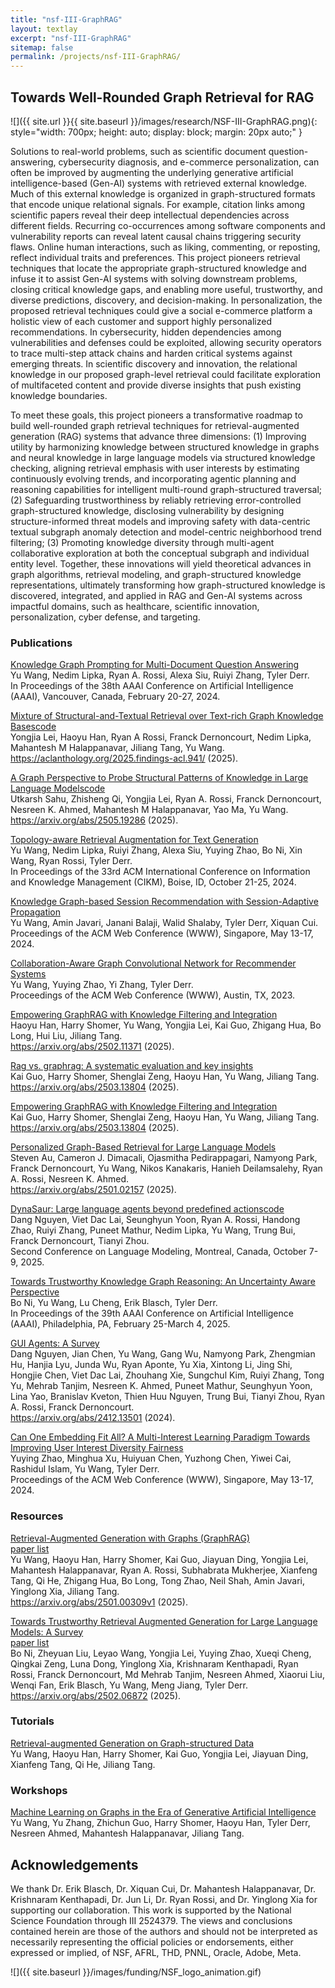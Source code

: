 ```yaml
---
title: "nsf-III-GraphRAG"
layout: textlay
excerpt: "nsf-III-GraphRAG"
sitemap: false
permalink: /projects/nsf-III-GraphRAG/
---
```



## Towards Well-Rounded Graph Retrieval for RAG
![]({{ site.url }}{{ site.baseurl }}/images/research/NSF-III-GraphRAG.png){: style="width: 700px; height: auto; display: block; margin: 20px auto;" }

Solutions to real-world problems, such as scientific document question-answering, cybersecurity diagnosis, and e-commerce personalization, can often be improved by augmenting the underlying generative artificial intelligence-based (Gen-AI) systems with retrieved external knowledge. Much of this external knowledge is organized in graph-structured formats that encode unique relational signals. For example, citation links among scientific papers reveal their deep intellectual dependencies across different fields. Recurring co-occurrences among software components and vulnerability reports can reveal latent causal chains triggering security flaws. Online human interactions, such as liking, commenting, or reposting, reflect individual traits and preferences. This project pioneers retrieval techniques that locate the appropriate graph-structured knowledge and infuse it to assist Gen-AI systems with solving downstream problems, closing critical knowledge gaps, and enabling more useful, trustworthy, and diverse predictions, discovery, and decision-making. In personalization, the proposed retrieval techniques could give a social e-commerce platform a holistic view of each customer and support highly personalized recommendations. In cybersecurity, hidden dependencies among vulnerabilities and defenses could be exploited, allowing security operators to trace multi-step attack chains and harden critical systems against emerging threats. In scientific discovery and innovation, the relational knowledge in our proposed graph-level retrieval could facilitate exploration of multifaceted content and provide diverse insights that push existing knowledge boundaries.

To meet these goals, this project pioneers a transformative roadmap to build well-rounded graph retrieval techniques for retrieval-augmented generation (RAG) systems that advance three dimensions: (1) Improving utility by harmonizing knowledge between structured knowledge in graphs and neural knowledge in large language models via structured knowledge checking, aligning retrieval emphasis with user interests by estimating continuously evolving trends, and incorporating agentic planning and reasoning capabilities for intelligent multi-round graph-structured traversal; (2) Safeguarding trustworthiness by reliably retrieving error-controlled graph-structured knowledge, disclosing vulnerability by designing structure-informed threat models and improving safety with data-centric textual subgraph anomaly detection and model-centric neighborhood trend filtering; (3) Promoting knowledge diversity through multi-agent collaborative exploration at both the conceptual subgraph and individual entity level. Together, these innovations will yield theoretical advances in graph algorithms, retrieval modeling, and graph-structured knowledge representations, ultimately transforming how graph-structured knowledge is discovered, integrated, and applied in RAG and Gen-AI systems across impactful domains, such as healthcare, scientific innovation, personalization, cyber defense, and targeting.

### Publications
[Knowledge Graph Prompting for Multi-Document Question Answering](https://ojs.aaai.org/index.php/AAAI/article/view/29889)\
Yu Wang, Nedim Lipka, Ryan A. Rossi, Alexa Siu, Ruiyi Zhang, Tyler Derr. \
In Proceedings of the 38th AAAI Conference on Artificial Intelligence (AAAI), Vancouver, Canada, February 20-27, 2024.

[Mixture of Structural-and-Textual Retrieval over Text-rich Graph Knowledge Bases](https://aclanthology.org/2025.findings-acl.941/)[code](https://github.com/Yoega/MoR) \
Yongjia Lei, Haoyu Han, Ryan A Rossi, Franck Dernoncourt, Nedim Lipka, Mahantesh M Halappanavar, Jiliang Tang, Yu Wang. \
https://aclanthology.org/2025.findings-acl.941/ (2025).

[A Graph Perspective to Probe Structural Patterns of Knowledge in Large Language Models](https://arxiv.org/abs/2505.19286)[code](https://github.com/utkarshxsahu/kgc) \
Utkarsh Sahu, Zhisheng Qi, Yongjia Lei, Ryan A. Rossi, Franck Dernoncourt, Nesreen K. Ahmed, Mahantesh M Halappanavar, Yao Ma, Yu Wang. \
https://arxiv.org/abs/2505.19286 (2025).

[Topology-aware Retrieval Augmentation for Text Generation](https://dl.acm.org/doi/abs/10.1145/3627673.3679746)\
Yu Wang, Nedim Lipka, Ruiyi Zhang, Alexa Siu, Yuying Zhao, Bo Ni, Xin Wang, Ryan Rossi, Tyler Derr. \
In Proceedings of the 33rd ACM International Conference on Information and Knowledge Management (CIKM), Boise, ID, October 21-25, 2024.

[Knowledge Graph-based Session Recommendation with Session-Adaptive Propagation](https://dl.acm.org/doi/abs/10.1145/3589335.3648324)\
Yu Wang, Amin Javari, Janani Balaji, Walid Shalaby, Tyler Derr, Xiquan Cui. \
Proceedings of the ACM Web Conference (WWW), Singapore, May 13-17, 2024.

[Collaboration-Aware Graph Convolutional Network for Recommender Systems](https://arxiv.org/abs/2207.06221)\
Yu Wang, Yuying Zhao, Yi Zhang, Tyler Derr.\
Proceedings of the ACM Web Conference (WWW), Austin, TX, 2023.

[Empowering GraphRAG with Knowledge Filtering and Integration](https://arxiv.org/abs/2503.13804) \
Haoyu Han, Harry Shomer, Yu Wang, Yongjia Lei, Kai Guo, Zhigang Hua, Bo Long, Hui Liu, Jiliang Tang. \
https://arxiv.org/abs/2502.11371 (2025).

[Rag vs. graphrag: A systematic evaluation and key insights](https://arxiv.org/abs/2502.11371) \
Kai Guo, Harry Shomer, Shenglai Zeng, Haoyu Han, Yu Wang, Jiliang Tang. \
https://arxiv.org/abs/2503.13804 (2025).

[Empowering GraphRAG with Knowledge Filtering and Integration](https://arxiv.org/abs/2503.13804) \
Kai Guo, Harry Shomer, Shenglai Zeng, Haoyu Han, Yu Wang, Jiliang Tang. \
https://arxiv.org/abs/2503.13804 (2025).

[Personalized Graph-Based Retrieval for Large Language Models](https://arxiv.org/abs/2501.02157) \
Steven Au, Cameron J. Dimacali, Ojasmitha Pedirappagari, Namyong Park, Franck Dernoncourt, Yu Wang, Nikos Kanakaris, Hanieh Deilamsalehy, Ryan A. Rossi, Nesreen K. Ahmed. \
https://arxiv.org/abs/2501.02157 (2025).

[DynaSaur: Large language agents beyond predefined actions](https://arxiv.org/abs/2411.01747)[code](https://github.com/adobe-research/dynasaur) \
Dang Nguyen, Viet Dac Lai, Seunghyun Yoon, Ryan A. Rossi, Handong Zhao, Ruiyi Zhang, Puneet Mathur, Nedim Lipka, Yu Wang, Trung Bui, Franck Dernoncourt, Tianyi Zhou. \
Second Conference on Language Modeling, Montreal, Canada, October 7-9, 2025.

[Towards Trustworthy Knowledge Graph Reasoning: An Uncertainty Aware Perspective](https://arxiv.org/abs/2410.08985) \
Bo Ni, Yu Wang, Lu Cheng, Erik Blasch, Tyler Derr. \
In Proceedings of the 39th AAAI Conference on Artificial Intelligence (AAAI), Philadelphia, PA, February 25-March 4, 2025.

[GUI Agents: A Survey](https://arxiv.org/abs/2412.13501) \
Dang Nguyen, Jian Chen, Yu Wang, Gang Wu, Namyong Park, Zhengmian Hu, Hanjia Lyu, Junda Wu, Ryan Aponte, Yu Xia, Xintong Li, Jing Shi, Hongjie Chen, Viet Dac Lai, Zhouhang Xie, Sungchul Kim, Ruiyi Zhang, Tong Yu, Mehrab Tanjim, Nesreen K. Ahmed, Puneet Mathur, Seunghyun Yoon, Lina Yao, Branislav Kveton, Thien Huu Nguyen, Trung Bui, Tianyi Zhou, Ryan A. Rossi, Franck Dernoncourt. \
https://arxiv.org/abs/2412.13501 (2024).

[Can One Embedding Fit All? A Multi-Interest Learning Paradigm Towards Improving User Interest Diversity Fairness](https://dl.acm.org/doi/abs/10.1145/3589334.3645662)\
Yuying Zhao, Minghua Xu, Huiyuan Chen, Yuzhong Chen, Yiwei Cai, Rashidul Islam, Yu Wang, Tyler Derr. \
Proceedings of the ACM Web Conference (WWW), Singapore, May 13-17, 2024.


### Resources
[Retrieval-Augmented Generation with Graphs (GraphRAG)](https://arxiv.org/abs/2501.00309v1)\
[paper list](https://github.com/Graph-RAG/GraphRAG/)\
Yu Wang, Haoyu Han, Harry Shomer, Kai Guo, Jiayuan Ding, Yongjia Lei, Mahantesh Halappanavar, Ryan A. Rossi, Subhabrata Mukherjee, Xianfeng Tang, Qi He, Zhigang Hua, Bo Long, Tong Zhao, Neil Shah, Amin Javari, Yinglong Xia, Jiliang Tang. \
https://arxiv.org/abs/2501.00309v1 (2025).

[Towards Trustworthy Retrieval Augmented Generation for Large Language Models: A Survey](https://arxiv.org/abs/2502.06872)\
[paper list](https://github.com/Arstanley/Awesome-Trustworthy-RAG)\
Bo Ni, Zheyuan Liu, Leyao Wang, Yongjia Lei, Yuying Zhao, Xueqi Cheng, Qingkai Zeng, Luna Dong, Yinglong Xia, Krishnaram Kenthapadi, Ryan Rossi, Franck Dernoncourt, Md Mehrab Tanjim, Nesreen Ahmed, Xiaorui Liu, Wenqi Fan, Erik Blasch, Yu Wang, Meng Jiang, Tyler Derr. \
https://arxiv.org/abs/2502.06872 (2025).

### Tutorials
[Retrieval-augmented Generation on Graph-structured Data](https://kindlab-fly.github.io/tutorials/sdm25/)\
Yu Wang, Haoyu Han, Harry Shomer, Kai Guo, Yongjia Lei, Jiayuan Ding, Xianfeng Tang, Qi He, Jiliang Tang.

### Workshops
[Machine Learning on Graphs in the Era of Generative Artificial Intelligence](https://mlgraphworkshop.github.io/)\
Yu Wang, Yu Zhang, Zhichun Guo, Harry Shomer, Haoyu Han, Tyler Derr, Nesreen Ahmed, Mahantesh Halappanavar, Jiliang Tang.

## Acknowledgements
We thank Dr. Erik Blasch, Dr. Xiquan Cui, Dr. Mahantesh Halappanavar, Dr. Krishnaram Kenthapadi, Dr. Jun Li, Dr. Ryan Rossi, and Dr. Yinglong Xia for supporting our collaboration. This work is supported by the National Science Foundation through III 2524379. The views and conclusions contained herein are those of the authors and should not be interpreted as necessarily representing the official policies or endorsements, either expressed or implied, of NSF, AFRL, THD, PNNL, Oracle, Adobe, Meta.

![]({{ site.baseurl }}/images/funding/NSF_logo_animation.gif)

